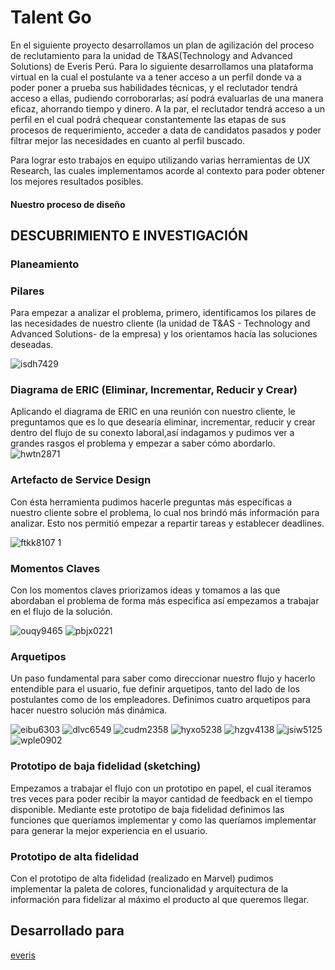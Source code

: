 # Talent Go

En el siguiente proyecto desarrollamos un plan de agilización del proceso de reclutamiento para la unidad de T&AS(Technology and Advanced Solutions) de Everis Perú. 
Para lo siguiente desarrollamos una plataforma virtual en la cual el postulante va a tener acceso a un perfil donde va a poder poner a prueba sus habilidades técnicas, y el reclutador tendrá acceso a ellas, pudiendo corroborarlas; así podrá evaluarlas de una manera eficaz, ahorrando tiempo y dinero. A la par, el reclutador tendrá acceso a un perfil en el cual podrá chequear constantemente las etapas de sus procesos de requerimiento, acceder a data de candidatos pasados y poder filtrar mejor las necesidades en cuanto al perfil buscado.

Para lograr esto trabajos en equipo utilizando varias herramientas de UX Research, las cuales implementamos acorde al contexto para poder obtener los mejores resultados posibles.

#### Nuestro proceso de diseño

## DESCUBRIMIENTO E INVESTIGACIÓN

### Planeamiento

### Pilares
Para empezar a analizar el problema, primero, identificamos los pilares de las necesidades de nuestro cliente 
(la unidad de T&AS - Technology and Advanced Solutions- de la empresa) y los orientamos hacía las soluciones deseadas.

![isdh7429](https://user-images.githubusercontent.com/32309909/36592729-f71e504c-1864-11e8-956b-20e8002fc3a7.JPG)

### Diagrama de ERIC (Eliminar, Incrementar, Reducir y Crear)
Aplicando el diagrama de ERIC en una reunión con nuestro cliente, le preguntamos que es 
lo que desearía eliminar, incrementar, reducir y crear dentro del flujo de su conexto laboral,así indagamos 
y pudimos ver a grandes rasgos el problema y empezar a saber cómo abordarlo.
![hwtn2871](https://user-images.githubusercontent.com/32309909/36591720-e4c633f0-1860-11e8-9350-15b59e79d970.JPG)

### Artefacto de Service Design
Con ésta herramienta pudimos hacerle preguntas más específicas a nuestro cliente sobre el problema, lo cual nos brindó más información para analizar. Esto nos permitió empezar a repartir tareas y establecer deadlines.

![ftkk8107 1](https://user-images.githubusercontent.com/32309909/36598153-39b06fb2-1879-11e8-9ef7-23373e36605f.JPG)

### Momentos Claves

Con los momentos claves priorizamos ideas y tomamos a las que abordaban el problema de forma más especifica así empezamos a trabajar en el flujo de la solución.  

![ouqy9465](https://user-images.githubusercontent.com/32309909/36596894-42e036f2-1875-11e8-95be-fb761a7289d5.JPG)
![pbjx0221](https://user-images.githubusercontent.com/32309909/36596911-542cea7c-1875-11e8-8a2f-f7325e32bbcf.JPG)

### Arquetipos

Un paso fundamental para saber como direccionar nuestro flujo y hacerlo entendible para el usuario, fue definir arquetipos, tanto del lado de los postulantes como de los empleadores. Definimos cuatro arquetipos para hacer nuestro solución más dinámica.

![eibu6303](https://user-images.githubusercontent.com/32309909/36599839-9c4f0188-187e-11e8-89fc-e48b689168a3.JPG)
![dlvc6549](https://user-images.githubusercontent.com/32309909/36599863-b66e1f18-187e-11e8-810b-832744e11cad.JPG)
![cudm2358](https://user-images.githubusercontent.com/32309909/36599870-bb93ea68-187e-11e8-8b12-ae6b23851995.JPG)
![hyxo5238](https://user-images.githubusercontent.com/32309909/36599912-d45e1a3c-187e-11e8-8da1-01eea8131333.JPG)
![hzgv4138](https://user-images.githubusercontent.com/32309909/36599913-d48edf6e-187e-11e8-8ab0-5b8566cc1ab6.JPG)
![jsiw5125](https://user-images.githubusercontent.com/32309909/36599931-dfa22366-187e-11e8-9d04-4a91e3ecbfc5.JPG)
![wple0902](https://user-images.githubusercontent.com/32309909/36599954-f3e1b044-187e-11e8-9916-9b9aee178ed4.JPG)

### Prototipo de baja fidelidad (sketching)

Empezamos a trabajar el flujo con un prototipo en papel, el cual iteramos tres veces para poder recibir la mayor cantidad de feedback en el tiempo disponible. Mediante este prototipo de baja fidelidad definimos las funciones que queríamos implementar y como las queríamos implementar para generar la mejor experiencia en el usuario.

### Prototipo de alta fidelidad 

Con el prototipo de alta fidelidad (realizado en Marvel) pudimos implementar la paleta de colores, funcionalidad y arquitectura de la información para fidelizar al máximo el producto al que queremos llegar.



## Desarrollado para
[everis](https://www.everis.com/peru/es/home-peru)


